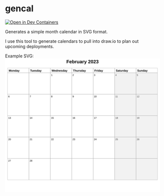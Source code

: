 # gencal
[![Open in Dev Containers](https://img.shields.io/static/v1?label=Dev%20Containers&message=Open&color=blue&logo=visualstudiocode)](https://vscode.dev/redirect?url=vscode://ms-vscode-remote.remote-containers/cloneInVolume?url=https://github.com/philipf/gencal)

Generates a simple month calendar in SVG format.

I use this tool to generate calendars to pull into draw.io to plan out upcoming deployments.


Example SVG:
<img src="calendar.svg">

